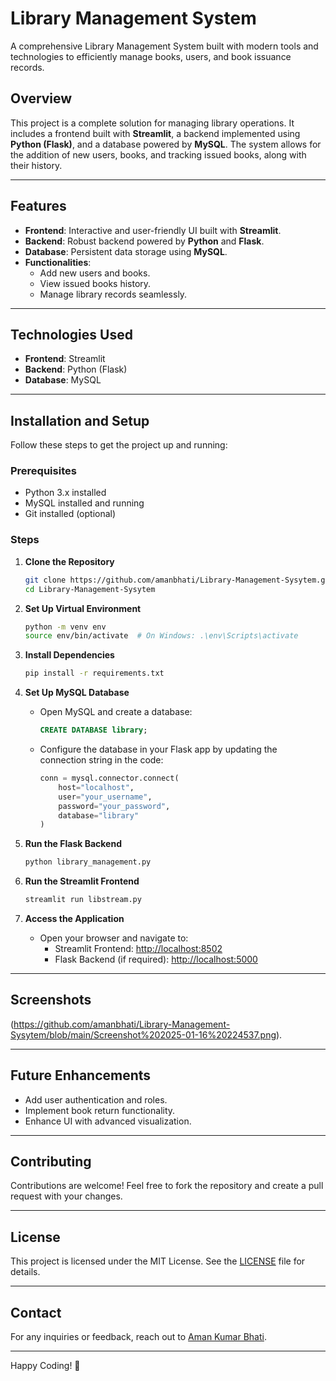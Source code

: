 # Library Management System

A comprehensive Library Management System built with modern tools and technologies to efficiently manage books, users, and book issuance records.

## Overview
This project is a complete solution for managing library operations. It includes a frontend built with **Streamlit**, a backend implemented using **Python (Flask)**, and a database powered by **MySQL**. The system allows for the addition of new users, books, and tracking issued books, along with their history.

---

## Features
- **Frontend**: Interactive and user-friendly UI built with **Streamlit**.
- **Backend**: Robust backend powered by **Python** and **Flask**.
- **Database**: Persistent data storage using **MySQL**.
- **Functionalities**:
  - Add new users and books.
  - View issued books history.
  - Manage library records seamlessly.

---

## Technologies Used
- **Frontend**: Streamlit
- **Backend**: Python (Flask)
- **Database**: MySQL

---

## Installation and Setup

Follow these steps to get the project up and running:

### Prerequisites
- Python 3.x installed
- MySQL installed and running
- Git installed (optional)

### Steps
1. **Clone the Repository**
   ```bash
   git clone https://github.com/amanbhati/Library-Management-Sysytem.git
   cd Library-Management-Sysytem
   ```

2. **Set Up Virtual Environment**
   ```bash
   python -m venv env
   source env/bin/activate  # On Windows: .\env\Scripts\activate
   ```

3. **Install Dependencies**
   ```bash
   pip install -r requirements.txt
   ```

4. **Set Up MySQL Database**
   - Open MySQL and create a database:
     ```sql
     CREATE DATABASE library;
     ```
   - Configure the database in your Flask app by updating the connection string in the code:
     ```python
     conn = mysql.connector.connect(
         host="localhost",
         user="your_username",
         password="your_password",
         database="library"
     )
     ```

5. **Run the Flask Backend**
   ```bash
   python library_management.py
   ```

6. **Run the Streamlit Frontend**
   ```bash
   streamlit run libstream.py
   ```

7. **Access the Application**
   - Open your browser and navigate to:
     - Streamlit Frontend: [http://localhost:8502](http://localhost:8502)
     - Flask Backend (if required): [http://localhost:5000](http://localhost:5000)

---

## Screenshots
(https://github.com/amanbhati/Library-Management-Sysytem/blob/main/Screenshot%202025-01-16%20224537.png).

---

## Future Enhancements
- Add user authentication and roles.
- Implement book return functionality.
- Enhance UI with advanced visualization.

---

## Contributing
Contributions are welcome! Feel free to fork the repository and create a pull request with your changes.

---

## License
This project is licensed under the MIT License. See the [LICENSE](LICENSE) file for details.

---

## Contact
For any inquiries or feedback, reach out to [Aman Kumar Bhati](mailto:amanbhati@example.com).

---

Happy Coding! 🚀
